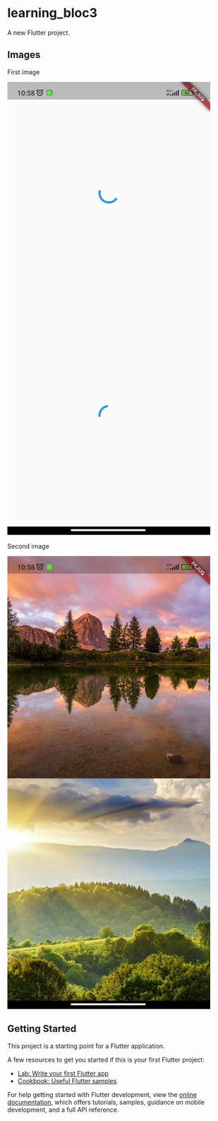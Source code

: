 <h1>learning_bloc3</h1>

<p>A new Flutter project.</p>

<h2>Images</h2>

<p>First image</p>
<img src="https://github.com/JAM5BOCsAdi/learning_bloc3/blob/master/lib/images/img1.jpg" alt="Preview of Image 1">

<p>Second image</p>
<img src="https://github.com/JAM5BOCsAdi/learning_bloc3/blob/master/lib/images/img2.jpg" alt="Preview of Image 2">

<h2>Getting Started</h2>

<p>This project is a starting point for a Flutter application.</p>

<p>A few resources to get you started if this is your first Flutter project:</p>

<ul>
  <li><a href="https://docs.flutter.dev/get-started/codelab">Lab: Write your first Flutter app</a></li>
  <li><a href="https://docs.flutter.dev/cookbook">Cookbook: Useful Flutter samples</a></li>
</ul>

<p>For help getting started with Flutter development, view the <a href="https://docs.flutter.dev/">online documentation</a>, which offers tutorials, samples, guidance on mobile development, and a full API reference.</p>
